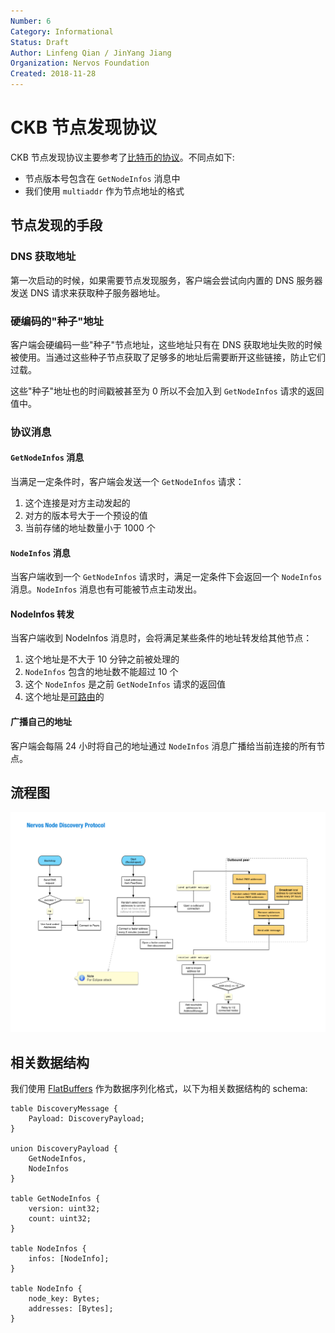 ```yaml
---
Number: 6
Category: Informational
Status: Draft
Author: Linfeng Qian / JinYang Jiang
Organization: Nervos Foundation
Created: 2018-11-28
---
```


# CKB 节点发现协议

CKB 节点发现协议主要参考了[比特币的协议][0]。不同点如下:
* 节点版本号包含在 `GetNodeInfos` 消息中
* 我们使用 `multiaddr` 作为节点地址的格式


## 节点发现的手段
### DNS 获取地址
第一次启动的时候，如果需要节点发现服务，客户端会尝试向内置的 DNS 服务器发送 DNS 请求来获取种子服务器地址。

### 硬编码的"种子"地址
客户端会硬编码一些"种子"节点地址，这些地址只有在 DNS 获取地址失败的时候被使用。当通过这些种子节点获取了足够多的地址后需要断开这些链接，防止它们过载。

这些"种子"地址也的时间戳被甚至为 0 所以不会加入到 `GetNodeInfos` 请求的返回值中。

### 协议消息

#### `GetNodeInfos` 消息
当满足一定条件时，客户端会发送一个 `GetNodeInfos` 请求：

  1. 这个连接是对方主动发起的
  2. 对方的版本号大于一个预设的值
  3. 当前存储的地址数量小于 1000 个

#### `NodeInfos` 消息

当客户端收到一个 `GetNodeInfos` 请求时，满足一定条件下会返回一个 `NodeInfos` 消息。`NodeInfos` 消息也有可能被节点主动发出。

#### NodeInfos 转发
当客户端收到 NodeInfos 消息时，会将满足某些条件的地址转发给其他节点：

  1. 这个地址是不大于 10 分钟之前被处理的
  2. `NodeInfos` 包含的地址数不能超过 10 个
  3. 这个 `NodeInfos` 是之前 `GetNodeInfos` 请求的返回值
  4. 这个地址是[可路由][1]的


#### 广播自己的地址
客户端会每隔 24 小时将自己的地址通过 `NodeInfos` 消息广播给当前连接的所有节点。

## 流程图
![](images/node-discovery.png)

## 相关数据结构
我们使用 [FlatBuffers][2] 作为数据序列化格式，以下为相关数据结构的 schema:

```
table DiscoveryMessage {
    Payload: DiscoveryPayload;
}

union DiscoveryPayload {
    GetNodeInfos,
    NodeInfos
}

table GetNodeInfos {
    version: uint32;
    count: uint32;
}

table NodeInfos {
    infos: [NodeInfo];
}

table NodeInfo {
    node_key: Bytes;
    addresses: [Bytes];
}
```

[0]: https://en.bitcoin.it/wiki/Satoshi_Client_Node_Discovery
[1]: https://www.iana.org/assignments/iana-ipv4-special-registry/iana-ipv4-special-registry.xhtml
[2]: https://google.github.io/flatbuffers/
